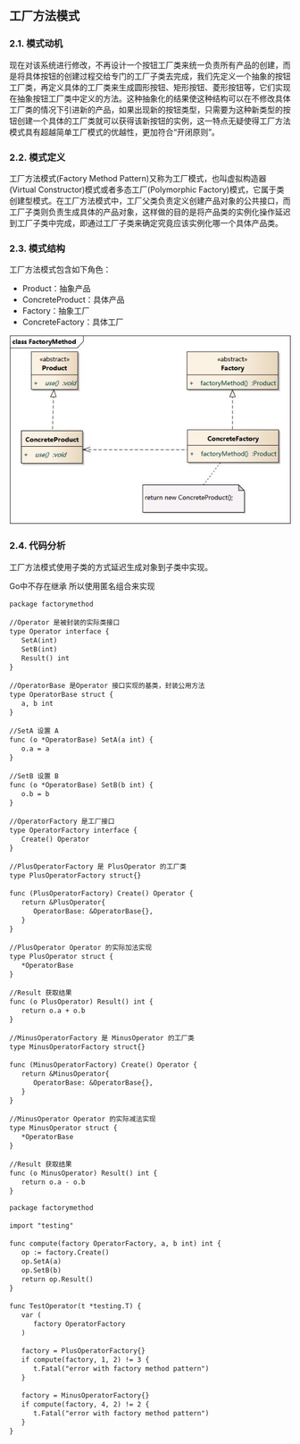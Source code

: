 ## 工厂方法模式

### 2.1. 模式动机

现在对该系统进行修改，不再设计一个按钮工厂类来统一负责所有产品的创建，而是将具体按钮的创建过程交给专门的工厂子类去完成，我们先定义一个抽象的按钮工厂类，再定义具体的工厂类来生成圆形按钮、矩形按钮、菱形按钮等，它们实现在抽象按钮工厂类中定义的方法。这种抽象化的结果使这种结构可以在不修改具体工厂类的情况下引进新的产品，如果出现新的按钮类型，只需要为这种新类型的按钮创建一个具体的工厂类就可以获得该新按钮的实例，这一特点无疑使得工厂方法模式具有超越简单工厂模式的优越性，更加符合“开闭原则”。

### 2.2. 模式定义

工厂方法模式(Factory Method Pattern)又称为工厂模式，也叫虚拟构造器(Virtual Constructor)模式或者多态工厂(Polymorphic Factory)模式，它属于类创建型模式。在工厂方法模式中，工厂父类负责定义创建产品对象的公共接口，而工厂子类则负责生成具体的产品对象，这样做的目的是将产品类的实例化操作延迟到工厂子类中完成，即通过工厂子类来确定究竟应该实例化哪一个具体产品类。

### 2.3. 模式结构

工厂方法模式包含如下角色：

- Product：抽象产品
- ConcreteProduct：具体产品
- Factory：抽象工厂
- ConcreteFactory：具体工厂

![./images/FactoryMethod.jpg](./images/FactoryMethod.jpg)

### 2.4. 代码分析

工厂方法模式使用子类的方式延迟生成对象到子类中实现。

Go中不存在继承 所以使用匿名组合来实现

```
package factorymethod

//Operator 是被封装的实际类接口
type Operator interface {
   SetA(int)
   SetB(int)
   Result() int
}

//OperatorBase 是Operator 接口实现的基类，封装公用方法
type OperatorBase struct {
   a, b int
}

//SetA 设置 A
func (o *OperatorBase) SetA(a int) {
   o.a = a
}

//SetB 设置 B
func (o *OperatorBase) SetB(b int) {
   o.b = b
}

//OperatorFactory 是工厂接口
type OperatorFactory interface {
   Create() Operator
}

//PlusOperatorFactory 是 PlusOperator 的工厂类
type PlusOperatorFactory struct{}

func (PlusOperatorFactory) Create() Operator {
   return &PlusOperator{
      OperatorBase: &OperatorBase{},
   }
}

//PlusOperator Operator 的实际加法实现
type PlusOperator struct {
   *OperatorBase
}

//Result 获取结果
func (o PlusOperator) Result() int {
   return o.a + o.b
}

//MinusOperatorFactory 是 MinusOperator 的工厂类
type MinusOperatorFactory struct{}

func (MinusOperatorFactory) Create() Operator {
   return &MinusOperator{
      OperatorBase: &OperatorBase{},
   }
}

//MinusOperator Operator 的实际减法实现
type MinusOperator struct {
   *OperatorBase
}

//Result 获取结果
func (o MinusOperator) Result() int {
   return o.a - o.b
}
```

```
package factorymethod

import "testing"

func compute(factory OperatorFactory, a, b int) int {
   op := factory.Create()
   op.SetA(a)
   op.SetB(b)
   return op.Result()
}

func TestOperator(t *testing.T) {
   var (
      factory OperatorFactory
   )

   factory = PlusOperatorFactory{}
   if compute(factory, 1, 2) != 3 {
      t.Fatal("error with factory method pattern")
   }

   factory = MinusOperatorFactory{}
   if compute(factory, 4, 2) != 2 {
      t.Fatal("error with factory method pattern")
   }
}
```

